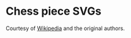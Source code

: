 # Chess piece SVGs
Courtesy of [Wikipedia](https://en.wikipedia.org/wiki/Chess_piece) and the original authors.
